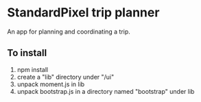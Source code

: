 StandardPixel trip planner
===================

An app for planning and coordinating a trip.

To install
------------------
1) npm install
2) create a "lib" directory under "/ui"
3) unpack moment.js in lib
4) unpack bootstrap.js in a directory named "bootstrap" under lib
